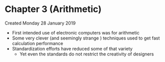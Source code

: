 # Chapter 3 (Arithmetic)
Created Monday 28 January 2019



* First intended use of electronic computers was for arithmetic
* Some very clever (and seemingly strange ) techniques used to get fast calculation performance
* Standardization efforts have reduced some of that variety
	* Yet even the standards do not restrict the creativity of designers


